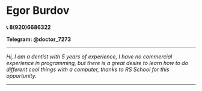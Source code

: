 # Egor Burdov

**📞 8(920)6686322**

**Telegram: @doctor_7273**

***
*Hi, I am a dentist with 5 years of experience, I have no commercial experience in programming, but there is a great desire to learn how to do different cool things with a computer, thanks to RS School for this opportunity.*
***
